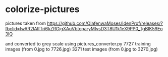 # colorize-pictures

pictures taken from https://github.com/OlafenwaMoses/IdenProf/releases/?fbclid=IwAR2lAlfTri6kZRGigXAuVbtcparyMIvsD3T8U1k1eX9PP0_TgBIK59Eo3IQ

and converted to grey scale using pictures_converter.py
7727 training images (from 0.jpg to 7726.jpg)
3271 test images (from 0.jpg to 3270.jpg)